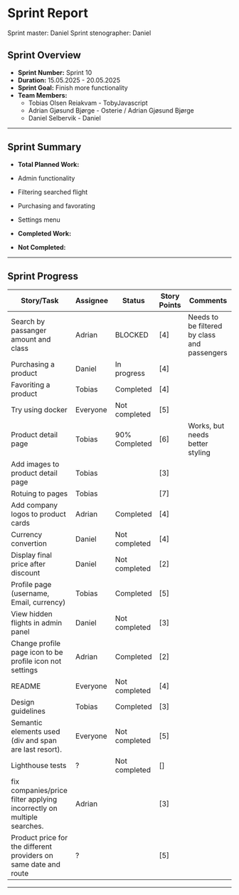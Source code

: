 # **Sprint Report**

Sprint master: Daniel
Sprint stenographer: Daniel

## **Sprint Overview**

- **Sprint Number:** Sprint 10
- **Duration:** 15.05.2025 - 20.05.2025
- **Sprint Goal:** Finish more functionality
- **Team Members:**
  - Tobias Olsen Reiakvam - TobyJavascript
  - Adrian Gjøsund Bjørge - Osterie / Adrian Gjøsund Bjørge
  - Daniel Selbervik - Daniel

---

## **Sprint Summary**

- **Total Planned Work:**
- Admin functionality 
- Filtering searched flight
- Purchasing and favorating
- Settings menu

- **Completed Work:**



- **Not Completed:**


---

## **Sprint Progress**

| Story/Task                                                            | Assignee | Status        | Story Points | Comments                                     |
| --------------------------------------------------------------------- | -------- | ------------- | ------------ | -------------------------------------------- |
| Search by passanger amount and class                                  | Adrian   | BLOCKED       | [4]          | Needs to be filtered by class and passengers |
| Purchasing a product                                                  | Daniel   | In progress   | [4]          |                                              |
| Favoriting a product                                                  | Tobias   | Completed     | [4]          |                                              |
| Try using docker                                                      | Everyone | Not completed | [5]          |                                              |
| Product detail page                                                   | Tobias   | 90% Completed | [6]          | Works, but needs better styling              |
| Add images to product detail page                                     | Tobias   |               | [3]          |                                              |
| Rotuing to pages                                                      | Tobias   |               | [7]          |                                              |
| Add company logos to product cards                                    | Adrian   | Completed     | [4]          |                                              |
| Currency convertion                                                   | Daniel   | Not completed | [4]          |                                              |
| Display final price after discount                                    | Daniel   | Not completed | [2]          |                                              |
| Profile page (username, Email, currency)                              | Tobias   | Completed     | [5]          |                                              |
| View hidden flights in admin panel                                    | Daniel   | Not completed | [3]          |                                              |
| Change profile page icon to be profile icon not settings              | Adrian   | Completed     | [2]          |                                              |
| README                                                                | Everyone | Not completed | [4]          |                                              |
| Design guidelines                                                     | Tobias   | Completed     | [3]          |                                              |
| Semantic elements used (div and span are last resort).                | Everyone | Not completed | [5]          |                                              |
| Lighthouse tests                                                      | ?        | Not completed | []           |                                              |
| fix companies/price filter applying incorrectly on multiple searches. | Adrian   |               | [3]          |                                              | 
| Product price for the different providers on same date and route      | ?        |               | [5]          |                                              |

---
